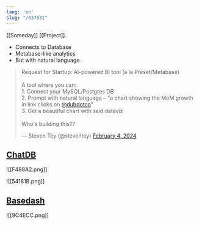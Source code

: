 ```yaml
---
lang: 'en'
slug: "/637631"
---
```


[[Someday]] [[Project]].

- Connects to Database
- Metabase-like analytics
- But with natural language

<blockquote class="twitter-tweet"><p lang="en" dir="ltr">Request for Startup: AI-powered BI tool (a la Preset/Metabase)<br/><br/>A tool where you can:<br/>1. Connect your MySQL/Postgres DB<br/>2. Prompt with natural language – &quot;a chart showing the MoM growth in link clicks on <a href="https://twitter.com/dubdotco?ref_src=twsrc%5Etfw">@dubdotco</a>&quot;<br/>3. Get a beautiful chart with said dataviz<br/><br/>Who&#39;s building this??</p>&mdash; Steven Tey (@steventey) <a href="https://twitter.com/steventey/status/1754216226027622404?ref_src=twsrc%5Etfw">February 4, 2024</a></blockquote> 

## [ChatDB](https://twitter.com/chatdb)

![[F488A2.png]]

![[54181B.png]]

## [Basedash](https://www.basedash.com/)

![[9C4ECC.png]]
